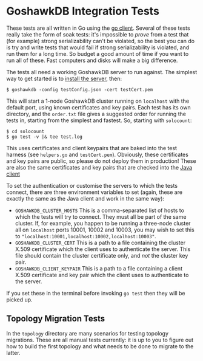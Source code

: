 # GoshawkDB Integration Tests

These tests are all written in Go using the
[go client](https://goshawkdb.io/documentation/client-go.html). Several
of these tests really take the form of soak tests: it's impossible to
_prove_ from a test that (for example) strong serializability can't be
violated, so the best you can do is try and write tests that would
fail if strong serializability is violated, and run them for a long
time. So budget a good amount of time if you want to run all of
these. Fast computers and disks will make a big difference.

The tests all need a working GoshawkDB server to run against. The
simplest way to get started is to
[install the server](https://goshawkdb.io/starting.html), then:


    $ goshawkdb -config testConfig.json -cert testCert.pem


This will start a 1-node GoshawkDB cluster running on `localhost` with
the default port, using known certificates and key pairs. Each test
has its own directory, and the `order.txt` file gives a suggested
order for running the tests in, starting from the simplest and
fastest. So, starting with `solocount`:

    $ cd solocount
    $ go test -v |& tee test.log

This uses certificates and client keypairs that are baked into the
test harness (see `helpers.go` and `testCert.pem`). Obviously, these
certificates and key pairs are public, so please do not deploy them in
production! These are also the same certificates and key pairs that
are checked into the
[Java client](https://goshawkdb.io/documentation/client-java.html)

To set the authentication or customise the servers to which the tests
connect, there are three environment variables to set (again, these
are exactly the same as the Java client and work in the same way):

* `GOSHAWKDB_CLUSTER_HOSTS` This is a comma-separated list of hosts to
  which the tests will try to connect. They must all be part of the
  same cluster. If, for example, you happen to be running a three-node
  cluster all on `localhost` ports 10001, 10002 and 10003, you may
  wish to set this to
  `"localhost:10001,localhost:10002,localhost:10003"`.
* `GOSHAWKDB_CLUSTER_CERT` This is a path to a file containing
  the cluster X.509 certificate which the client uses to authenticate
  the server. This file should contain the cluster certificate only,
  and *not* the cluster key pair.
* `GOSHAWKDB_CLIENT_KEYPAIR` This is a path to a file
  containing a client X.509 certificate and key pair which the client
  uses to authenticate to the server.

If you set these in the terminal before invoking `go test` then
they will be picked up.

## Topology Migration Tests

In the `topology` directory are many scenarios for testing topology
migrations. These are all manual tests currently: it is up to you to
figure out how to build the first topology and what needs to be done
to migrate to the latter.
